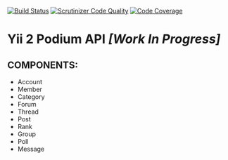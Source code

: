 [![Build Status](https://img.shields.io/travis/bizley/yii2-podium-api.svg)](https://travis-ci.org/bizley/yii2-podium-api)
[![Scrutinizer Code Quality](https://scrutinizer-ci.com/g/bizley/yii2-podium-api/badges/quality-score.png?b=master)](https://scrutinizer-ci.com/g/bizley/yii2-podium-api/?branch=master)
[![Code Coverage](https://scrutinizer-ci.com/g/bizley/yii2-podium-api/badges/coverage.png?b=master)](https://scrutinizer-ci.com/g/bizley/yii2-podium-api/?branch=master)

# Yii 2 Podium API _[Work In Progress]_

## COMPONENTS:

- Account
- Member
- Category
- Forum
- Thread
- Post
- Rank
- Group
- Poll
- Message
